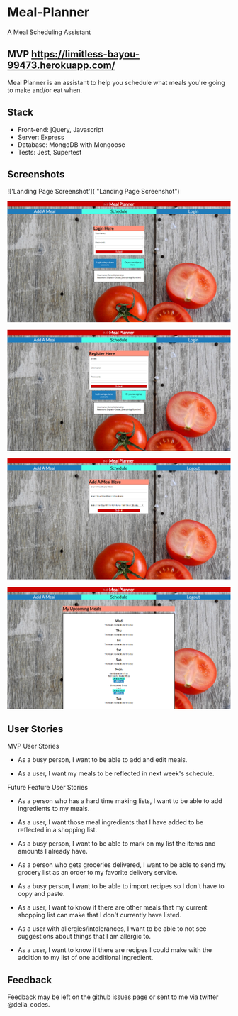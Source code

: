 # Meal-Planner

A Meal Scheduling Assistant

## MVP <https://limitless-bayou-99473.herokuapp.com/>

Meal Planner is an assistant to help you schedule what meals you're going to make and/or eat when.

## Stack

* Front-end: jQuery, Javascript
* Server: Express
* Database: MongoDB with Mongoose
* Tests: Jest, Supertest


## Screenshots

!['Landing Page Screenshot']( "Landing Page Screenshot")

!['Login Page Screenshot'](https://github.com/DeliaCodes/Meal-Planner/blob/master/dist/assets/loginScreenshot.PNG "Login Page Screenshot")

!['Registration Page Screenshot'](https://github.com/DeliaCodes/Meal-Planner/blob/master/dist/assets/registrationScreenshot.PNG "Registration Page Screenshot")

!['Add A Meal Screenshot'](https://github.com/DeliaCodes/Meal-Planner/blob/master/dist/assets/addMealScreenshot.PNG "Add a Meal Screenshot")

!['This Week's Schedule Screenshot'](https://github.com/DeliaCodes/Meal-Planner/blob/master/dist/assets/scheduleScreenshot.PNG "This Week's Schedule Screenshot")

## User Stories

MVP User Stories

* As a busy person, I want to be able to add and edit meals.

* As a user, I want my meals to be reflected in next week's schedule.



Future Feature User Stories

* As a person who has a hard time making lists, I want to be able to add ingredients to my meals.

* As a user, I want those meal ingredients that I have added to be reflected in a shopping list.

* As a busy person, I want to be able to mark on my list the items and amounts I already have.

* As a person who gets groceries delivered, I want to be able to send my grocery list as an order to my favorite delivery service.

* As a busy person, I want to be able to import recipes so I don't have to copy and paste.

* As a user, I want to know if there are other meals that my current shopping list can make that I don't currently have listed.

* As a user with allergies/intolerances, I want to be able to not see suggestions about things that I am allergic to.

* As a user, I want to know if there are recipes I could make with the addition to my list of one additional ingredient.

## Feedback

Feedback may be left on the github issues page or sent to me via twitter @delia_codes.